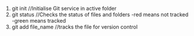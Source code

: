 1. git init //Initialise Git service in active folder
2. git status //Checks the status of files and folders
    -red means not tracked
    -green means tracked
3. git add file_name //tracks the file for version control